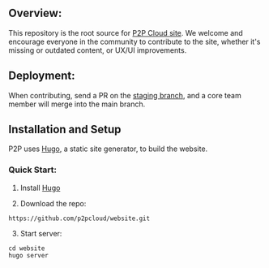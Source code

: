 ## Overview:
This repository is the root source for [P2P Cloud site](https://p2pcloud.io/). We welcome and encourage everyone in the community to contribute to the site, whether it's missing or outdated content, or UX/UI improvements. 

## Deployment:
When contributing, send a PR on the [staging branch](https://github.com/p2pcloud/website/tree/staging), and a core team member will merge into the main branch.   

## Installation and Setup
P2P uses [Hugo](https://gohugo.io/), a static site generator, to build the website.  

### Quick Start:

1. Install [Hugo](https://gohugo.io/getting-started/installing/)

2. Download the repo:
```
https://github.com/p2pcloud/website.git
```
 3. Start server:
 ```
cd website 
hugo server
```
